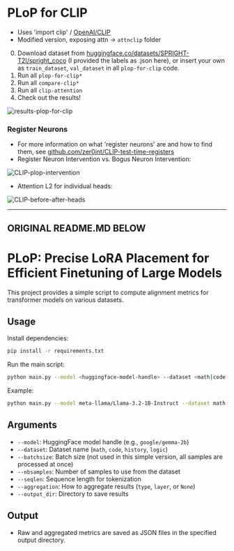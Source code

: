 # PLoP for CLIP

- Uses 'import clip' / [OpenAI/CLIP](https://github.com/openai/CLIP)
- Modified version, exposing attn -> `attnclip` folder

0. Download dataset from [huggingface.co/datasets/SPRIGHT-T2I/spright_coco](https://huggingface.co/datasets/SPRIGHT-T2I/spright_coco) (I provided the labels as .json here), or insert your own as `train_dataset`, `val_dataset` in all `plop-for-clip` code.
1. Run all `plop-for-clip*`
2. Run all `compare-clip*`
3. Run all `clip-attention`
4. Check out the results!

![results-plop-for-clip](https://github.com/user-attachments/assets/c883e5b1-7bd6-4854-9547-fbf85708022d)

### Register Neurons
- For more information on what 'register neurons' are and how to find them, see [github.com/zer0int/CLIP-test-time-registers](https://github.com/zer0int/CLIP-test-time-registers)
- Register Neuron Intervention vs. Bogus Neuron Intervention:

![CLIP-plop-intervention](https://github.com/user-attachments/assets/ef33eae5-22e5-473d-9520-9399c68c54ff)

- Attention L2 for individual heads:

![CLIP-before-after-heads](https://github.com/user-attachments/assets/78efb4d0-3ee5-452d-bdb3-be944276cc1e)

------
ORIGINAL README.MD BELOW
------

# PLoP: Precise LoRA Placement for Efficient Finetuning of Large Models

This project provides a simple script to compute alignment metrics for transformer models on various datasets.

## Usage

Install dependencies:
```bash
pip install -r requirements.txt
```

Run the main script:
```bash
python main.py --model <huggingface-model-handle> --dataset <math|code|history|logic> --batchsize <BATCHSIZE> --nbsamples <N> --seqlen <SEQ_LEN> --aggregation <type|layer|None> --output_dir <RESULTS_DIR>
```

Example:
```bash
python main.py --model meta-llama/Llama-3.2-1B-Instruct --dataset math --batchsize 8 --nbsamples 100 --seqlen 256 --aggregation type --output_dir results/
```

## Arguments
- `--model`: HuggingFace model handle (e.g., `google/gemma-2b`)
- `--dataset`: Dataset name (`math`, `code`, `history`, `logic`)
- `--batchsize`: Batch size (not used in this simple version, all samples are processed at once)
- `--nbsamples`: Number of samples to use from the dataset
- `--seqlen`: Sequence length for tokenization
- `--aggregation`: How to aggregate results (`type`, `layer`, or `None`)
- `--output_dir`: Directory to save results

## Output
- Raw and aggregated metrics are saved as JSON files in the specified output directory. 
